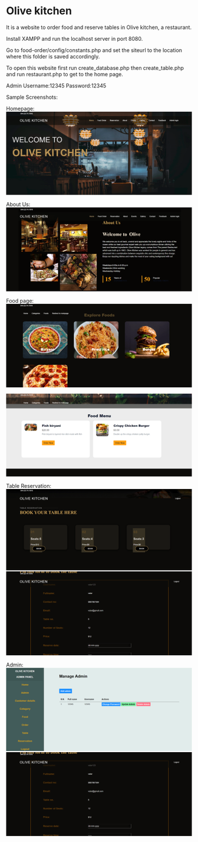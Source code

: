 # Olive kitchen
It is a website to order food and reserve tables in Olive kitchen, a restaurant. 

Install XAMPP and run the localhost server in port 8080.

Go to food-order/config/constants.php and set the siteurl to the location where this folder is saved accordingly.

To open this website first run create_database.php then create_table.php and run restaurant.php to get to the home page.

Admin Username:12345 Password:12345

Sample Screenshots:

Homepage:
![image](https://github.com/valar03/Online-Restaurant-Management-System/blob/main/ss/1.png)

About Us:
![image](https://github.com/valar03/Online-Restaurant-Management-System/blob/main/ss/2.png)

Food page:
![image](https://github.com/valar03/Online-Restaurant-Management-System/blob/main/ss/3.png)

![image](https://github.com/valar03/Online-Restaurant-Management-System/blob/main/ss/4.png)

Table Reservation:
![image](https://github.com/valar03/Online-Restaurant-Management-System/blob/main/ss/5.png)
![image](https://github.com/valar03/Online-Restaurant-Management-System/blob/main/ss/6.png)

Admin:
![image](https://github.com/valar03/Online-Restaurant-Management-System/blob/main/ss/7.png)
![image](https://github.com/valar03/Online-Restaurant-Management-System/blob/main/ss/8.png)







